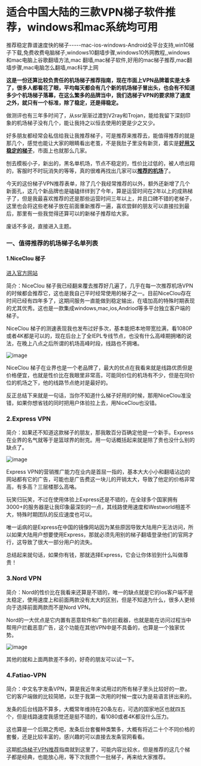 # 适合中国大陆的三款VPN梯子软件推荐，windows和mac系统均可用
推荐稳定靠谱速度快的梯子-----mac-ios-windows-Android全平台支持,win10梯子下载,免费收费电脑梯子,windows10翻墙步骤,windows10外网教程,,windows和mac电脑上谷歌翻墙方法,mac 翻墙,mac梯子软件,好用的mac梯子推荐,mac翻墙步骤,mac电脑怎么翻墙,mac科学上网

**这是一份还算比较负责任的机场梯子推荐指南，现在市面上VPN品牌着实是太多了，很多人都看花了眼，平均每天都会有几个新的机场梯子冒出头，也会有不知道多少个机场梯子落幕，在这么繁多的品牌当中，我们选梯子VPN的要求除了速度之外，就只有一个标准，除了稳定，还是得稳定。**

做测评也有三年多时间了，从ssr渐渐过渡到V2ray和Trojan，能给我留下深刻印象的机场梯子没有几个，能让我持之以恒去使用的更是少之又少。

好多朋友都经常会私信给我让我推荐梯子，可是推荐来推荐去，能值得推荐的就是那几个，感觉也能让大家的眼睛看出老茧，不是我肚子里没有新货，着实是[**好用又稳定的梯子**](http://react-china.org/t/topic/40230)，市面上也就那么几家。

刨去模板小子，新出的，黑名单机场，节点不稳定的，性价比过低的，被人喷出翔的，客服时不时玩消失的等等，真的很难再找出几家可以[**推荐的机场**](http://react-china.org/t/topic/40257)了。

今天的这份梯子VPN推荐表单，除了几个我经常推荐的以外，额外还新增了几个新面孔，这几个新品牌也是磕磕绊绊到了今年，算是运营时间在2年以上的成熟梯子了，但是我最喜欢推荐的还是那些运营时间三年以上，并且口碑不错的老梯子，这里也会将这些老梯子放在前面重新推荐一遍，喜欢尝鲜的朋友可以直接拉到最后，那里有一些我觉得还算可以的新梯子推荐给大家。

废话不多说，直接进入主题。


### 一、值得推荐的机场梯子名单列表
#### 1.NiceClou 梯子
[进入官方网站](https://go.51tz.cc/nicecloud)

简介：NiceClou 梯子我已经翻来覆去推荐好几遍了，几乎在每一次推荐机场VPN的时候都会推荐它，这也是我自己平时经常使用的梯子之一。目前NiceClou存在时间已经有四年多了，这期间服务一直能做到稳定输出，在墙加高的特殊时期表现的尤其优秀。这也是一款集成windows,mac,ios,Andriod等多平台独立客户端的梯子。

NiceClou 梯子的测速表现我也发布过好多次，基本能把本地带宽拉满，看1080P或者4K都是可以的，现在后台上了全IEPL专线节点，也没有什么高峰期拥堵的说法，在晚上八点之后所谓的机场高峰时段，线路也不拥堵。

![image](https://github.com/Tecnono/tizi/assets/146306577/5dd2498f-dc8e-420a-9d99-269f9dfdc054)

NiceClou 梯子在业界也是一个老品牌了，最大的优点在我看来就是线路优质但是价格便宜，也就是性价比在我眼里非常高，可能同价位的机场有不少，但是在同价位的机场之下，他的线路节点绝对是最好的。

反正总结下来就是一句话，当你不知道什么梯子好用的时候，那用NiceClou准没错，如果你想省钱的同时把用户体验拉上去，用NiceClou也没错。

### 2.Express VPN
简介：如果还不知道这款梯子的朋友，那我敢百分百确定他是一个新手。Express在业界的名气就等于是篮球界的耐克。用一句话概括起来就是除了贵也没什么别的缺点了。

![image](https://cdn.windowsreport.com/wp-content/uploads/2020/04/expressvpn.png)

Express VPN的营销推广能力在业内是首屈一指的，基本大大小小和翻墙沾边的网站都有它的广告，可能也是广告费这一块儿的开销太大，导致了他定的价格非常高，有多高？三层楼那么高咯。

玩笑归玩笑，不过在使用体验上Express还是不错的，在全球多个国家拥有3000+的服务器是让我印象最深刻的一点，其线路使用速度和Westworld相差不大，特殊时期团队的反应速度也可以。

唯一诟病的是Express在中国的镜像网站因为某些原因导致大陆用户无法访问，所以如果大陆用户想要使用Express，那就必须先用别的梯子翻墙登录他们的官网才行，这导致了很大一部分用户的流失。

总结起来就句话，如果你有钱，那就选择Express，它会让你体验到什么叫做尊贵！

### 3.Nord VPN
简介：Nord的性价比在我看来还算是不错的，唯一的缺点就是它的ios客户端不是太稳定，使用速度上和前面两款没有太大的区别，但是不知道为什么，很多人更倾向于选择前面两款而不是Nord VPN。

Nord的一大优点是它内置有恶意软件和广告的拦截器，也就是能在访问过程当中帮用户拦截恶意广告，这个功能在其他VPN中是不具备的，也算是一个独家优势。

![image](https://idealogeek.fr/wp-content/uploads/2020/10/logo-nordvpn.jpg)

其他的就和上面两款差不多的，好奇的朋友可以试一下。

### 4.Fatiao-VPN
简介：中文名字发条VPN，算是我近年来试用过的所有梯子里头比较好的一款，它的客户端做的比较简陋，以至于我第一次用的时候一度以为是易语言拼出来的。

发条的后台线路不算多，大概常年维持在20条左右，可选的国家地区也就四五个，但是线路速度我感觉还是挺不错的，看1080或者4K都没什么压力。

这也算是一个后期之秀吧，发条后台套餐种类繁多，大概有将近二十个不同价格的套餐，还是比较丰富的，感兴趣的可以直接去发条官网看看。

这期[机场梯子VPN推荐](http://bbs.ntpcb.com/read-htm-tid-200871.html)指南就到这里了，可能内容比较水，但是推荐的这几个梯子都是经典，也能放心用，等下次我攒个一批梯子，再来给大家推荐。
